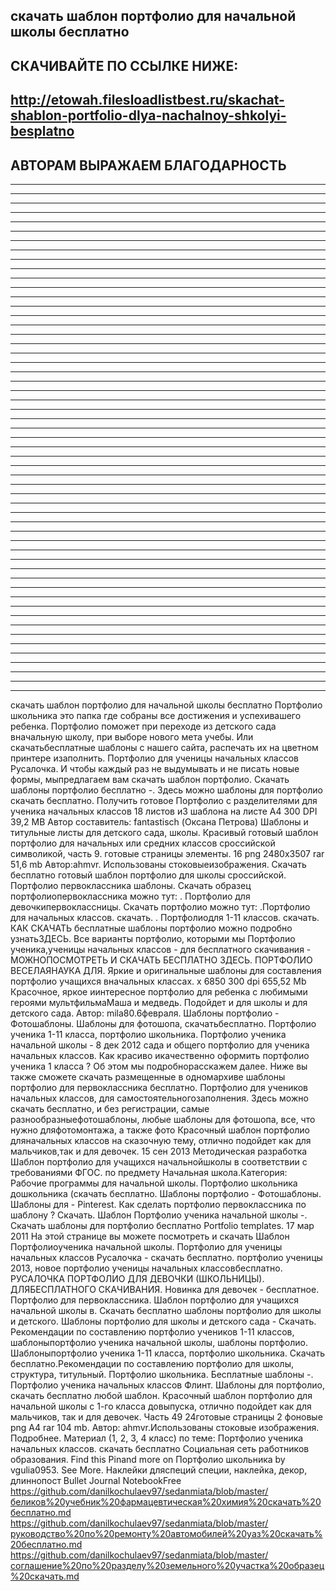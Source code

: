 скачать шаблон портфолио для начальной школы бесплатно
--------------------------------------------------
СКАЧИВАЙТЕ ПО ССЫЛКЕ НИЖЕ:
--------------------------------------------------
http://etowah.filesloadlistbest.ru/skachat-shablon-portfolio-dlya-nachalnoy-shkolyi-besplatno
--------------------------------------------------
АВТОРАМ ВЫРАЖАЕМ БЛАГОДАРНОСТЬ
--------------------------------------------------
--------------------------------------------------
--------------------------------------------------
--------------------------------------------------
--------------------------------------------------
--------------------------------------------------
--------------------------------------------------
--------------------------------------------------
--------------------------------------------------
--------------------------------------------------
--------------------------------------------------
--------------------------------------------------
--------------------------------------------------
--------------------------------------------------
--------------------------------------------------
--------------------------------------------------
--------------------------------------------------
--------------------------------------------------
--------------------------------------------------
--------------------------------------------------
--------------------------------------------------
--------------------------------------------------
--------------------------------------------------
--------------------------------------------------
--------------------------------------------------
--------------------------------------------------
--------------------------------------------------
--------------------------------------------------
--------------------------------------------------
--------------------------------------------------
--------------------------------------------------
--------------------------------------------------
--------------------------------------------------
--------------------------------------------------
--------------------------------------------------
--------------------------------------------------
--------------------------------------------------
--------------------------------------------------
--------------------------------------------------
--------------------------------------------------
--------------------------------------------------
--------------------------------------------------
--------------------------------------------------
--------------------------------------------------
--------------------------------------------------
--------------------------------------------------
--------------------------------------------------
--------------------------------------------------
--------------------------------------------------
--------------------------------------------------
--------------------------------------------------
--------------------------------------------------
--------------------------------------------------
--------------------------------------------------
--------------------------------------------------
--------------------------------------------------
скачать шаблон портфолио для начальной школы бесплатно Портфолио школьника  это папка где собраны все достижения и успехивашего ребенка.  Портфолио поможет при переходе из детского сада вначальную школу, при выборе нового мета учебы.  Или скачатьбесплатные шаблоны с нашего сайта, распечать их на цветном принтере изаполнить. Портфолио для ученицы начальных классов Русалочка. И чтобы каждый раз не выдумывать и не писать новые формы, мыпредлагаем вам скачать шаблон портфолио. Скачать шаблоны портфолио бесплатно -. Здесь можно шаблоны для портфолио скачать бесплатно. Получить готовое Портфолио с разделителями для ученика начальных классов 18 листов и3 шаблона на листе А4  300 DPI  39,2 MB Автор составитель: fantastisch (Оксана Петрова)  Шаблоны и титульные листы для детского сада, школы. Красивый готовый шаблон портфолио для начальных или средних классов сроссийской символикой, часть 9. готовые страницы  элементы. 16 png 2480x3507  rar  51,6 mb  Автор:ahmvr. Использованы стоковыеизображения. Скачать бесплатно готовый шаблон портфолио для школы сроссийской. Портфолио первоклассника шаблоны. Скачать образец портфолиопервоклассника можно тут: . Портфолио для девочкипервоклассницы. Скачать портфолио можно тут: .Портфолио для начальных классов. скачать. . Портфолиодля 1-11 классов. скачать. КАК СКАЧАТЬ бесплатные шаблоны портфолио можно подробно узнатьЗДЕСЬ. Все варианты портфолио, которыми мы  Портфолио ученика,ученицы начальных классов - для бесплатного скачивания - МОЖНОПОСМОТРЕТЬ И СКАЧАТЬ БЕСПЛАТНО ЗДЕСЬ. ПОРТФОЛИО ВЕСЕЛАЯНАУКА ДЛЯ. Яркие и оригинальные шаблоны для составления портфолио учащихся вначальных классах.  x 6850  300 dpi  655,52 Mb Красочное, яркое иинтересное портфолио для ребенка с любимыми героями мультфильмаМаша и медведь. Подойдет и для школы и для детского сада. Автор: mila80.6февраля. Шаблоны портфолио - Фотошаблоны. Шаблоны для фотошопа, скачатьбесплатно. Портфолио ученика 1-11 класса, портфолио школьника. Портфолио ученика начальной школы -
8 дек 2012   сада и общего портфолио для ученика начальных классов. Как красиво икачественно оформить портфолио ученика 1 класса ? Об этом мы подробнорасскажем далее. Ниже вы также сможете скачать размещенные в одномархиве шаблоны портфолио для первоклассника бесплатно. Портфолио для учеников начальных классов, для самостоятельногозаполнения. Здесь можно скачать бесплатно, и без регистрации, самые разнообразныефотошаблоны, любые шаблоны для фотошопа, все, что нужно дляфотомонтажа, а также фото  Красочный шаблон портфолио дляначальных классов на сказочную тему, отлично подойдет как для мальчиков,так и для девочек. 15 сен 2013  Методическая разработка Шаблон портфолио для учащихся начальнойшколы в соответствии с требованиями ФГОС. по предмету Начальная школа.Категория: Рабочие программы для начальной школы. Портфолио школьника  дошкольника (скачать бесплатно. Шаблоны портфолио - Фотошаблоны. Шаблоны для  - Pinterest. Как сделать портфолио первоклассника по шаблону ?  Скачать. Шаблон Портфолио ученика начальной школы -. Скачать шаблоны для портфолио бесплатно  Portfolio templates. 17 мар 2011  На этой странице вы можете посмотреть и скачать Шаблон Портфолиоученика начальной школы. Портфолио для ученицы начальных классов Русалочка - скачать бесплатно. портфолио ученицы 2013, новое портфолио ученицы начальных классовбесплатно. РУСАЛОЧКА ПОРТФОЛИО ДЛЯ ДЕВОЧКИ (ШКОЛЬНИЦЫ). ДЛЯБЕСПЛАТНОГО СКАЧИВАНИЯ. Новинка для девочек - бесплатное. Портфолио для первоклассника.
Шаблон портфолио для учащихся начальной школы в. Скачать бесплатно шаблоны портфолио для школы и детского. Шаблоны портфолио для школы и детского сада - Скачать. Рекомендации по составлению портфолио учеников 1-11 классов, шаблоныпортфолио ученика начальной школы, шаблоны портфолио.  Шаблоныпортфолио ученика 1-11 класса, портфолио школьника. Скачать бесплатно.Рекомендации по составлению портфолио для школы, структура, титульный. Портфолио школьника. Бесплатные шаблоны  -. Портфолио ученика начальных классов  Флинт. Шаблоны для портфолио, скачать бесплатно любой шаблон. Красочный шаблон портфолио для начальной школы с 1-го класса довыпуска, отлично подойдет как для мальчиков, так и для девочек. Часть 49 24готовые страницы  2 фоновые  png  А4  rar  104 mb. Автор: ahmvr.Использованы стоковые изображения. Подробнее. Материал (1, 2, 3, 4 класс) по теме: Портфолио ученика начальных классов. скачать бесплатно  Социальная сеть работников образования. Find this Pinand more on Портфолио школьника by vgulia0953. See More. Наклейки дляспеций специи, наклейка, декор, длиннопост  Bullet Journal NotebookFree
https://github.com/danilkochulaev97/sedanmiata/blob/master/беликов%20учебник%20фармацевтическая%20химия%20скачать%20бесплатно.md
https://github.com/danilkochulaev97/sedanmiata/blob/master/руководство%20по%20ремонту%20автомобилей%20уаз%20скачать%20бесплатно.md
https://github.com/danilkochulaev97/sedanmiata/blob/master/соглашение%20по%20разделу%20земельного%20участка%20образец%20скачать.md